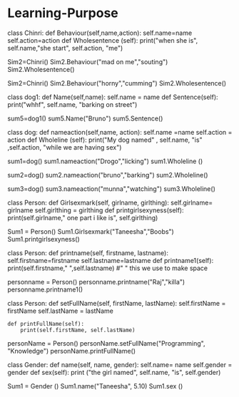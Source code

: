 # Learning-Purpose
class Chinri:
    def Behaviour(self,name,action):
        self.name=name
        self.action=action
    def Wholesentence (self):
        print("when she is", self.name,"she start", self.action, "me")

Sim2=Chinri()
Sim2.Behaviour("mad on me","souting")
Sim2.Wholesentence()

Sim2=Chinri()
Sim2.Behaviour("horny","cumming")
Sim2.Wholesentence()



class dog1:
    def Name(self,name):
        self.name = name
    def Sentence(self):
        print("whhf", self.name, "barking on street")

sum5=dog1()
sum5.Name("Bruno")
sum5.Sentence()





class dog:
    def nameaction(self,name, action):
        self.name =name
        self.action = action
    def Wholeline (self):
        print("My dog named" , self.name, "is" ,self.action, "while we are having sex")

sum1=dog()
sum1.nameaction("Drogo","licking")
sum1.Wholeline ()


sum2=dog()
sum2.nameaction("bruno","barking")
sum2.Wholeline()

sum3=dog()
sum3.nameaction("munna","watching")
sum3.Wholeline()








class Person:
    def Girlsexmark(self, girlname, girlthing):
        self.girlname= girlname
        self.girlthing = girlthing
    def printgirlsexyness(self):
        print(self.girlname," one part i like is", self.girlthing)

Sum1 = Person()
Sum1.Girlsexmark("Taneesha","Boobs")
Sum1.printgirlsexyness()



class Person:
    def printname(self, firstname, lastname):
        self.firstname=firstname
        self.lastname=lastname
    def printname1(self):
        print(self.firstname," ",self.lastname)     #"  " this we use to make space

personname = Person()
personname.printname("Raj","killa")
personname.printname1()





class Person:
    def setFullName(self, firstName, lastName):
        self.firstName = firstName
        self.lastName = lastName

    def printFullName(self):
        print(self.firstName, self.lastName)

personName = Person()
personName.setFullName("Programming", "Knowledge")
personName.printFullName()





class Gender:
    def name(self, name, gender):
        self.name= name
        self.gender = gender
    def sex(self):
        print ("the girl named", self.name, "is", self.gender)

Sum1 = Gender ()
Sum1.name("Taneesha", 5.10)
Sum1.sex ()

